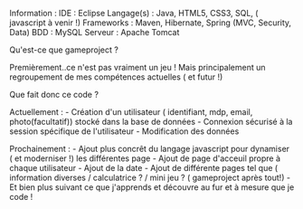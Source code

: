 Information : 
              IDE : Eclipse
              Langage(s) : Java, HTML5, CSS3, SQL, ( javascript à venir !)
              Frameworks : Maven, Hibernate, Spring (MVC, Security, Data)
              BDD : MySQL
              Serveur : Apache Tomcat

Qu'est-ce que gameproject ?

Premièrement..ce n'est pas vraiment un jeu ! Mais principalement un regroupement de mes compétences actuelles ( et futur !)

Que fait donc ce code ?

Actuellement :  - Création d'un utilisateur ( identifiant, mdp, email, photo(facultatif)) stocké dans la base de données
                - Connexion sécurisé à la session spécifique de l'utilisateur
                - Modification des données

Prochainement : - Ajout plus concrêt du langage javascript pour dynamiser ( et moderniser !) les différentes page
                - Ajout de page d'acceuil propre à chaque utilisateur
                - Ajout de la date 
                - Ajout de différente pages tel que ( information diverses / calculatrice ? / mini jeu ? ( gameproject après tout!)
                - Et bien plus suivant ce que j'apprends et découvre au fur et à mesure que je code !

 
